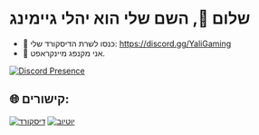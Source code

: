 # שלום 👋, השם שלי הוא יהלי גיימינג
- 📱 כנסו לשרת הדיסקורד שלי: https://discord.gg/YaliGaming
- 🤖 אני מקנפג מיינקראפט.

[![Discord Presence](https://lanyard.cnrad.dev/api/740548465737596998)](https://discord.com/users/740548465737596998)

## 🌐 קישורים:
[![דיסקורד](https://img.shields.io/badge/Discord-%237289DA.svg?logo=discord&logoColor=white)](https://discord.gg/YaliGaming) [![יוטיוב](https://img.shields.io/badge/YouTube-%23FF0000.svg?logo=YouTube&logoColor=white)](https://www.youtube.com/@YaliGaming) 
